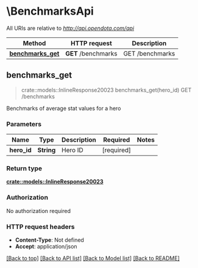 # \BenchmarksApi

All URIs are relative to *http://api.opendota.com/api*

Method | HTTP request | Description
------------- | ------------- | -------------
[**benchmarks_get**](BenchmarksApi.md#benchmarks_get) | **GET** /benchmarks | GET /benchmarks



## benchmarks_get

> crate::models::InlineResponse20023 benchmarks_get(hero_id)
GET /benchmarks

Benchmarks of average stat values for a hero

### Parameters


Name | Type | Description  | Required | Notes
------------- | ------------- | ------------- | ------------- | -------------
**hero_id** | **String** | Hero ID | [required] |

### Return type

[**crate::models::InlineResponse20023**](inline_response_200_23.md)

### Authorization

No authorization required

### HTTP request headers

- **Content-Type**: Not defined
- **Accept**: application/json

[[Back to top]](#) [[Back to API list]](../README.md#documentation-for-api-endpoints) [[Back to Model list]](../README.md#documentation-for-models) [[Back to README]](../README.md)

